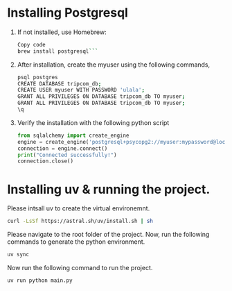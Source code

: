 # Installing Postgresql
1. If not installed, use Homebrew:
    ```bash
    Copy code
    brew install postgresql```

2. After installation, create the myuser using the following commands,
    ```bash
    psql postgres
    CREATE DATABASE tripcom_db;
    CREATE USER myuser WITH PASSWORD 'ulala';
    GRANT ALL PRIVILEGES ON DATABASE tripcom_db TO myuser;
    GRANT ALL PRIVILEGES ON DATABASE tripcom_db TO myuser;
    \q
    ```
3. Verify the installation with the following python script
    ```python 
    from sqlalchemy import create_engine
    engine = create_engine('postgresql+psycopg2://myuser:mypassword@localhost:5432/tripcom_db')
    connection = engine.connect()
    print("Connected successfully!")
    connection.close()
    ```
# Installing uv & running the project.
Please intsall uv to create the virtual environemnt.

```bash    
curl -LsSf https://astral.sh/uv/install.sh | sh
```

Please navigate to the root folder of the project. Now, run the following commands to generate the python environment.
```bash
uv sync
```

Now run the following command to run the project.

```bash
uv run python main.py
```

